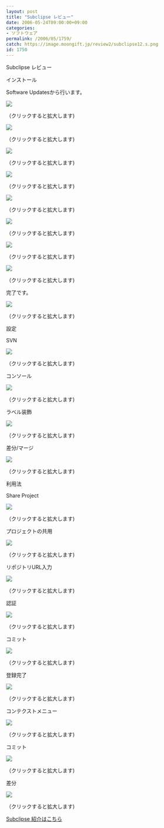 ```yaml
---
layout: post
title: "Subclipse レビュー"
date: 2006-05-24T09:00:00+09:00
categories:
- ソフトウェア
permalink: /2006/05/1759/
catch: https://image.moongift.jp/review2/subclipse12.s.png
id: 1750
---
```

Subclipse レビュー  
<!--more-->

インストール

  

Software Updatesから行います。

  

[![](https://image.moongift.jp/review2/subclipse1.s.png)](https://image.moongift.jp/review2/subclipse1.png)  
  
（クリックすると拡大します)

  

[![](https://image.moongift.jp/review2/subclipse2.s.png)](https://image.moongift.jp/review2/subclipse2.png)  
  
（クリックすると拡大します)

  

[![](https://image.moongift.jp/review2/subclipse3.s.png)](https://image.moongift.jp/review2/subclipse3.png)  
  
（クリックすると拡大します)

  

[![](https://image.moongift.jp/review2/subclipse4.s.png)](https://image.moongift.jp/review2/subclipse4.png)  
  
（クリックすると拡大します)

  

[![](https://image.moongift.jp/review2/subclipse5.s.png)](https://image.moongift.jp/review2/subclipse5.png)  
  
（クリックすると拡大します)

  

[![](https://image.moongift.jp/review2/subclipse6.s.png)](https://image.moongift.jp/review2/subclipse6.png)  
  
（クリックすると拡大します)

  

[![](https://image.moongift.jp/review2/subclipse7.s.png)](https://image.moongift.jp/review2/subclipse7.png)  
  
（クリックすると拡大します)

  

[![](https://image.moongift.jp/review2/subclipse8.s.png)](https://image.moongift.jp/review2/subclipse8.png)  
  
（クリックすると拡大します)

  

完了です。

  

[![](https://image.moongift.jp/review2/subclipse9.s.png)](https://image.moongift.jp/review2/subclipse9.png)  
  
（クリックすると拡大します)

  

設定

  

SVN

  

[![](https://image.moongift.jp/review2/subclipse10.s.png)](https://image.moongift.jp/review2/subclipse10.png)  
  
（クリックすると拡大します)

  

コンソール

  

[![](https://image.moongift.jp/review2/subclipse11.s.png)](https://image.moongift.jp/review2/subclipse11.png)  
  
（クリックすると拡大します)

  

ラベル装飾

  

[![](https://image.moongift.jp/review2/subclipse12.s.png)](https://image.moongift.jp/review2/subclipse12.png)  
  
（クリックすると拡大します)

  

差分/マージ

  

[![](https://image.moongift.jp/review2/subclipse13.s.png)](https://image.moongift.jp/review2/subclipse13.png)  
  
（クリックすると拡大します)

  

利用法

  

Share Project

  

[![](https://image.moongift.jp/review2/subclipse14.s.png)](https://image.moongift.jp/review2/subclipse14.png)  
  
（クリックすると拡大します)

  

プロジェクトの共用

  

[![](https://image.moongift.jp/review2/subclipse15.s.png)](https://image.moongift.jp/review2/subclipse15.png)  
  
（クリックすると拡大します)

  

リポジトリURL入力

  

[![](https://image.moongift.jp/review2/subclipse16.s.png)](https://image.moongift.jp/review2/subclipse16.png)  
  
（クリックすると拡大します)

  

認証

  

[![](https://image.moongift.jp/review2/subclipse17.s.png)](https://image.moongift.jp/review2/subclipse17.png)  
  
（クリックすると拡大します)

  

コミット

  

[![](https://image.moongift.jp/review2/subclipse18.s.png)](https://image.moongift.jp/review2/subclipse18.png)  
  
（クリックすると拡大します)

  

登録完了

  

[![](https://image.moongift.jp/review2/subclipse19.s.png)](https://image.moongift.jp/review2/subclipse19.png)  
  
（クリックすると拡大します)

  

コンテクストメニュー

  

[![](https://image.moongift.jp/review2/subclipse20.s.png)](https://image.moongift.jp/review2/subclipse20.png)  
  
（クリックすると拡大します)

  

コミット

  

[![](https://image.moongift.jp/review2/subclipse21.s.png)](https://image.moongift.jp/review2/subclipse21.png)  
  
（クリックすると拡大します)

  

差分

  

[![](https://image.moongift.jp/review2/subclipse22.s.png)](https://image.moongift.jp/review2/subclipse22.png)  
  
（クリックすると拡大します)

  

[Subclipse 紹介はこちら](http://oss.moongift.jp/intro/i-1757.html)

